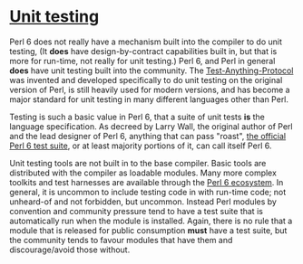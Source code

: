 [1]: https://rosettacode.org/wiki/Unit_testing

# [Unit testing][1]

Perl 6 does not really have a mechanism built into the compiler to do unit testing, (It **does** have design-by-contract capabilities built in, but that is more for run-time, not really for unit testing.) Perl 6, and Perl in general **does** have unit testing built into the community. The [Test-Anything-Protocol](http://en.wikipedia.org/wiki/Test_Anything_Protocol) was invented and developed specifically to do unit testing on the original version of Perl, is still heavily used for modern versions, and has become a major standard for unit testing in many different languages other than Perl.



Testing is such a basic value in Perl 6, that a suite of unit tests **is** the language specification. As decreed by Larry Wall, the original author of Perl and the lead designer of Perl 6, anything that can pass "roast", [the official Perl 6 test suite](https://github.com/perl6/roast), or at least majority portions of it, can call itself Perl 6.



Unit testing tools are not built in to the base compiler. Basic tools are distributed with the compiler as loadable modules. Many more complex toolkits and test harnesses are available through the [Perl 6 ecosystem](https://modules.perl6.org/). In general, it is uncommon to include testing code in with run-time code; not unheard-of and not forbidden, but uncommon. Instead Perl modules by convention and community pressure tend to have a test suite that is automatically run when the module is installed. Again, there is no rule that a module that is released for public consumption **must** have a test suite, but the community tends to favour modules that have them and discourage/avoid those without.